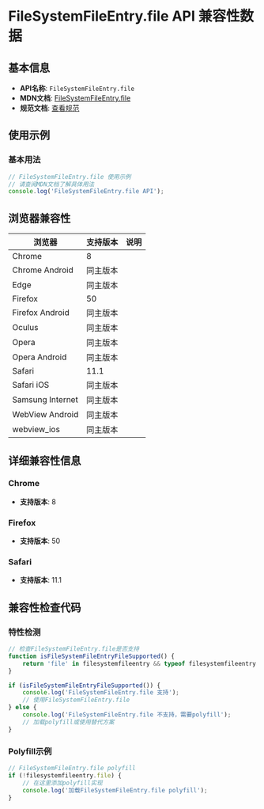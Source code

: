 # FileSystemFileEntry.file API 兼容性数据

## 基本信息

- **API名称**: `FileSystemFileEntry.file`
- **MDN文档**: [FileSystemFileEntry.file](https://developer.mozilla.org/docs/Web/API/FileSystemFileEntry/file)
- **规范文档**: [查看规范](https://wicg.github.io/entries-api/#dom-filesystemfileentry-file)

## 使用示例

### 基本用法

```javascript
// FileSystemFileEntry.file 使用示例
// 请查阅MDN文档了解具体用法
console.log('FileSystemFileEntry.file API');
```

## 浏览器兼容性

| 浏览器 | 支持版本 | 说明 |
|--------|----------|------|
| Chrome | 8 |  |
| Chrome Android | 同主版本 |  |
| Edge | 同主版本 |  |
| Firefox | 50 |  |
| Firefox Android | 同主版本 |  |
| Oculus | 同主版本 |  |
| Opera | 同主版本 |  |
| Opera Android | 同主版本 |  |
| Safari | 11.1 |  |
| Safari iOS | 同主版本 |  |
| Samsung Internet | 同主版本 |  |
| WebView Android | 同主版本 |  |
| webview_ios | 同主版本 |  |

## 详细兼容性信息

### Chrome

- **支持版本**: 8

### Firefox

- **支持版本**: 50

### Safari

- **支持版本**: 11.1

## 兼容性检查代码

### 特性检测

```javascript
// 检查FileSystemFileEntry.file是否支持
function isFileSystemFileEntryFileSupported() {
    return 'file' in filesystemfileentry && typeof filesystemfileentry.file === 'function';
}

if (isFileSystemFileEntryFileSupported()) {
    console.log('FileSystemFileEntry.file 支持');
    // 使用FileSystemFileEntry.file
} else {
    console.log('FileSystemFileEntry.file 不支持，需要polyfill');
    // 加载polyfill或使用替代方案
}
```

### Polyfill示例

```javascript
// FileSystemFileEntry.file polyfill
if (!filesystemfileentry.file) {
    // 在这里添加polyfill实现
    console.log('加载FileSystemFileEntry.file polyfill');
}
```

